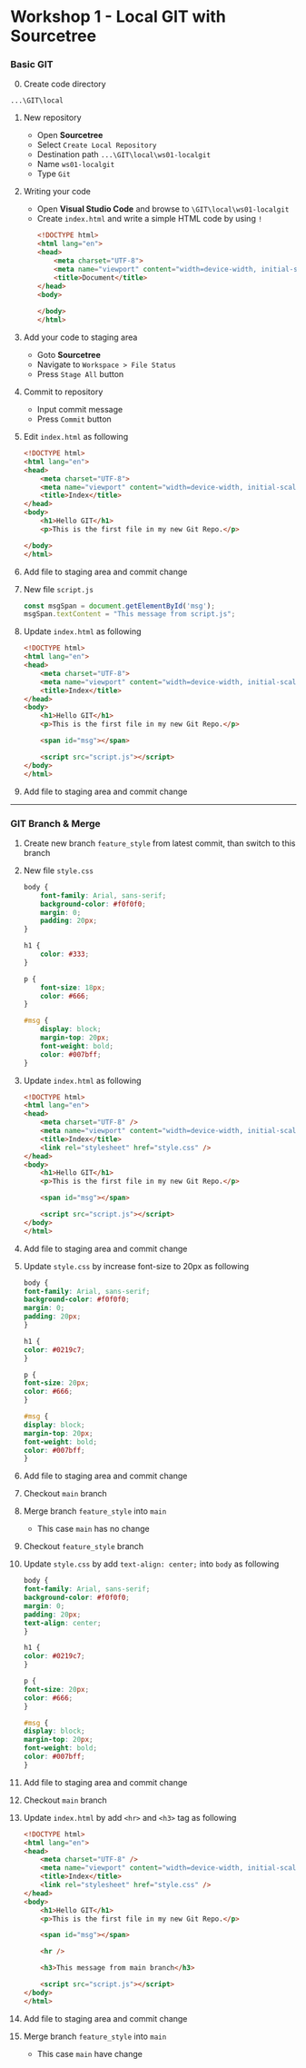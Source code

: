 # Workshop 1 - Local GIT with Sourcetree

### Basic GIT
0. Create code directory
```
...\GIT\local
```

1. New repository
    - Open **Sourcetree** 
    - Select `Create Local Repository`
    - Destination path `...\GIT\local\ws01-localgit`
    - Name `ws01-localgit`
    - Type `Git`

2. Writing your code
    - Open **Visual Studio Code** and browse to `\GIT\local\ws01-localgit`
    - Create `index.html` and write a simple HTML code by using `!`
        ```html
        <!DOCTYPE html>
        <html lang="en">
        <head>
            <meta charset="UTF-8">
            <meta name="viewport" content="width=device-width, initial-scale=1.0">
            <title>Document</title>
        </head>
        <body>
            
        </body>
        </html>
        ```

3. Add your code to staging area
    - Goto **Sourcetree**
    - Navigate to `Workspace > File Status`
    - Press `Stage All` button

4. Commit to repository
    - Input commit message
    - Press `Commit` button

5. Edit `index.html` as following
    ```html
    <!DOCTYPE html>
    <html lang="en">
    <head>
        <meta charset="UTF-8">
        <meta name="viewport" content="width=device-width, initial-scale=1.0">
        <title>Index</title>
    </head>
    <body>
        <h1>Hello GIT</h1>
        <p>This is the first file in my new Git Repo.</p>

    </body>
    </html>
    ```
6. Add file to staging area and commit change

7. New file `script.js`
    ```javascript
    const msgSpan = document.getElementById('msg');
    msgSpan.textContent = "This message from script.js";
    ```

8. Update `index.html` as following
    ```html
    <!DOCTYPE html>
    <html lang="en">
    <head>
        <meta charset="UTF-8">
        <meta name="viewport" content="width=device-width, initial-scale=1.0">
        <title>Index</title>
    </head>
    <body>
        <h1>Hello GIT</h1>
        <p>This is the first file in my new Git Repo.</p>

        <span id="msg"></span>

        <script src="script.js"></script>
    </body>
    </html>
    ```

9. Add file to staging area and commit change

---

### GIT Branch & Merge
1. Create new branch `feature_style` from latest commit, than switch to this branch

2. New file `style.css`
    ```css
    body {
        font-family: Arial, sans-serif;
        background-color: #f0f0f0;
        margin: 0;
        padding: 20px;
    }

    h1 {
        color: #333;
    }

    p {
        font-size: 18px;
        color: #666;
    }

    #msg {
        display: block;
        margin-top: 20px;
        font-weight: bold;
        color: #007bff;
    }
    ```

3. Update `index.html` as following
    ```html
    <!DOCTYPE html>
    <html lang="en">
    <head>
        <meta charset="UTF-8" />
        <meta name="viewport" content="width=device-width, initial-scale=1.0" />
        <title>Index</title>
        <link rel="stylesheet" href="style.css" />
    </head>
    <body>
        <h1>Hello GIT</h1>
        <p>This is the first file in my new Git Repo.</p>

        <span id="msg"></span>

        <script src="script.js"></script>
    </body>
    </html>
    ```

4. Add file to staging area and commit change

5. Update `style.css` by increase font-size to 20px as following
    ```css
    body {
    font-family: Arial, sans-serif;
    background-color: #f0f0f0;
    margin: 0;
    padding: 20px;
    }

    h1 {
    color: #0219c7;
    }

    p {
    font-size: 20px;
    color: #666;
    }

    #msg {
    display: block;
    margin-top: 20px;
    font-weight: bold;
    color: #007bff;
    }
    ```

6. Add file to staging area and commit change

7. Checkout `main` branch

8. Merge branch `feature_style` into `main`
    - This case `main` has no change

9. Checkout `feature_style` branch

10. Update `style.css` by add `text-align: center;` into `body` as following
    ```css
    body {
    font-family: Arial, sans-serif;
    background-color: #f0f0f0;
    margin: 0;
    padding: 20px;
    text-align: center;
    }

    h1 {
    color: #0219c7;
    }

    p {
    font-size: 20px;
    color: #666;
    }

    #msg {
    display: block;
    margin-top: 20px;
    font-weight: bold;
    color: #007bff;
    }
    ```

11. Add file to staging area and commit change

12. Checkout `main` branch

13. Update `index.html` by add `<hr>` and `<h3>` tag as following
    ```html
    <!DOCTYPE html>
    <html lang="en">
    <head>
        <meta charset="UTF-8" />
        <meta name="viewport" content="width=device-width, initial-scale=1.0" />
        <title>Index</title>
        <link rel="stylesheet" href="style.css" />
    </head>
    <body>
        <h1>Hello GIT</h1>
        <p>This is the first file in my new Git Repo.</p>

        <span id="msg"></span>

        <hr />

        <h3>This message from main branch</h3>

        <script src="script.js"></script>
    </body>
    </html>
    ```

14. Add file to staging area and commit change

15. Merge branch `feature_style` into `main`
    - This case `main` have change